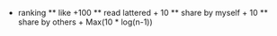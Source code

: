 * ranking
** like +100
** read lattered + 10
** share by myself + 10
** share by others + Max(10 * log(n-1))